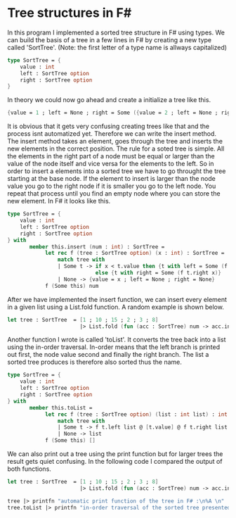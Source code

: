 # Tree structures in F#

In this program I implemented a sorted tree structure in F# using types. We can build the basis of a tree in a few lines in F# by creating a new type called 'SortTree'. (Note: the first letter of a type name is allways capitalized)

```fsharp
type SortTree = {
    value : int 
    left : SortTree option
    right : SortTree option
} 
```

In theory we could now go ahead and create a initialize a tree like this.

```fsharp
{value = 1 ; left = None ; right = Some ({value = 2 ; left = None ; right = None})}
```

It is obvious that it gets very confusing creating trees like that and the process isnt automatized yet.
Therefore we can write the insert method. 
The insert method takes an element, goes through the tree and inserts the new elements in the correct position. The rule for a soted
tree is simple. All the elements in the right part of a node must be equal or larger than the value of the node itself and vice versa
for the elements to the left. 
So in order to insert a elements into a sorted tree we have to go throught the tree starting at the base node. If the element to insert
is larger than the node value you go to the right node if it is smaller you go to the left node. You repeat that process until you find
an empty node where you can store the new element. In F# it looks like this. 

```fsharp
type SortTree = {
    value : int 
    left : SortTree option
    right : SortTree option
} with 
       member this.insert (num : int) : SortTree =
            let rec f (tree : SortTree option) (x : int) : SortTree =
                match tree with 
                | Some t -> if x < t.value then {t with left = Some (f t.left x)}
                            else {t with right = Some (f t.right x)}
                | None -> {value = x ; left = None ; right = None}
            f (Some this) num
```

After we have implemented the insert function, we can insert every element in a given list using a List.fold function. A random example
is shown below.

```fsharp
let tree : SortTree  = [1 ; 10 ; 15 ; 2 ; 3 ; 8] 
                       |> List.fold (fun (acc : SortTree) num -> acc.insert num) {value = 8 ; left = None ; right = None}
```

Another function I wrote is called 'toList'. It converts the tree back into a list using the in-order traversal. In-order means that the
left branch is printed out first, the node value second and finally the right branch. The list a sorted tree produces is therefore also
sorted thus the name.

```fsharp
type SortTree = {
    value : int 
    left : SortTree option
    right : SortTree option
} with 
       member this.toList =
            let rec f (tree : SortTree option) (list : int list) : int list =
                match tree with 
                | Some t -> f t.left list @ [t.value] @ f t.right list
                | None -> list
            f (Some this) []
```

We can also print out a tree using the print function but for larger trees the result gets quiet confusing. In the following code I
compared the output of both functions.

```fsharp
let tree : SortTree  = [1 ; 10 ; 15 ; 2 ; 3 ; 8] 
                       |> List.fold (fun (acc : SortTree) num -> acc.insert num) {value = 8 ; left = None ; right = None}

tree |> printfn "automatic print function of the tree in F# :\n%A \n"
tree.toList |> printfn "in-order traversal of the sorted tree presented in a list :\n%A"
```
